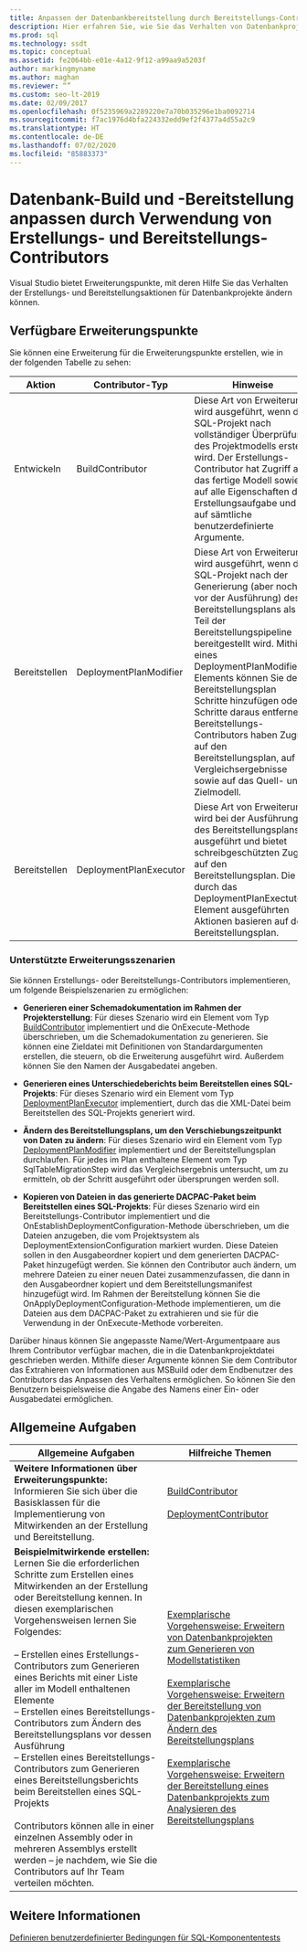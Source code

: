 ```yaml
---
title: Anpassen der Datenbankbereitstellung durch Bereitstellungs-Contributors
description: Hier erfahren Sie, wie Sie das Verhalten von Datenbankprojekten ändern. Zeigen Sie Ressourcen auf Erstellungs- und Bereitstellungs-Contributors sowie Beispiele für Szenarios an, in denen diese verwendet werden.
ms.prod: sql
ms.technology: ssdt
ms.topic: conceptual
ms.assetid: fe2064bb-e01e-4a12-9f12-a99aa9a5203f
author: markingmyname
ms.author: maghan
ms.reviewer: “”
ms.custom: seo-lt-2019
ms.date: 02/09/2017
ms.openlocfilehash: 0f5235969a2289220e7a70b035296e1ba0092714
ms.sourcegitcommit: f7ac1976d4bfa224332edd9ef2f4377a4d55a2c9
ms.translationtype: HT
ms.contentlocale: de-DE
ms.lasthandoff: 07/02/2020
ms.locfileid: "85883373"
---
```

# <a name="customize-database-build-and-deployment-by-using-build-and-deployment-contributors"></a>Datenbank-Build und -Bereitstellung anpassen durch Verwendung von Erstellungs- und Bereitstellungs-Contributors

Visual Studio bietet Erweiterungspunkte, mit deren Hilfe Sie das Verhalten der Erstellungs- und Bereitstellungsaktionen für Datenbankprojekte ändern können.  
  
## <a name="available-extensibility-points"></a>Verfügbare Erweiterungspunkte  
Sie können eine Erweiterung für die Erweiterungspunkte erstellen, wie in der folgenden Tabelle zu sehen:  
  
|**Aktion**|**Contributor-Typ**|**Hinweise**|  
|--------------|------------------------|-------------|  
|Entwickeln|BuildContributor|Diese Art von Erweiterung wird ausgeführt, wenn das SQL-Projekt nach vollständiger Überprüfung des Projektmodells erstellt wird. Der Erstellungs-Contributor hat Zugriff auf das fertige Modell sowie auf alle Eigenschaften der Erstellungsaufgabe und auf sämtliche benutzerdefinierte Argumente.|  
|Bereitstellen|DeploymentPlanModifier|Diese Art von Erweiterung wird ausgeführt, wenn das SQL-Projekt nach der Generierung (aber noch vor der Ausführung) des Bereitstellungsplans als Teil der Bereitstellungspipeline bereitgestellt wird. Mithilfe eines DeploymentPlanModifier-Elements können Sie dem Bereitstellungsplan Schritte hinzufügen oder Schritte daraus entfernen. Bereitstellungs-Contributors haben Zugriff auf den Bereitstellungsplan, auf die Vergleichsergebnisse sowie auf das Quell- und Zielmodell.|  
|Bereitstellen|DeploymentPlanExecutor|Diese Art von Erweiterung wird bei der Ausführung des Bereitstellungsplans ausgeführt und bietet schreibgeschützten Zugriff auf den Bereitstellungsplan. Die durch das DeploymentPlanExectutor-Element ausgeführten Aktionen basieren auf dem Bereitstellungsplan.|  
  
### <a name="supported-extensibility-scenarios"></a>Unterstützte Erweiterungsszenarien  
Sie können Erstellungs- oder Bereitstellungs-Contributors implementieren, um folgende Beispielszenarien zu ermöglichen:  
  
-   **Generieren einer Schemadokumentation im Rahmen der Projekterstellung**: Für dieses Szenario wird ein Element vom Typ [BuildContributor](https://msdn.microsoft.com/library/microsoft.sqlserver.dac.deployment.buildcontributor.aspx) implementiert und die OnExecute-Methode überschrieben, um die Schemadokumentation zu generieren. Sie können eine Zieldatei mit Definitionen von Standardargumenten erstellen, die steuern, ob die Erweiterung ausgeführt wird. Außerdem können Sie den Namen der Ausgabedatei angeben.  
  
-   **Generieren eines Unterschiedeberichts beim Bereitstellen eines SQL-Projekts**: Für dieses Szenario wird ein Element vom Typ [DeploymentPlanExecutor](https://msdn.microsoft.com/library/microsoft.sqlserver.dac.deployment.deploymentplanexecutor.aspx) implementiert, durch das die XML-Datei beim Bereitstellen des SQL-Projekts generiert wird.  
  
-   **Ändern des Bereitstellungsplans, um den Verschiebungszeitpunkt von Daten zu ändern**: Für dieses Szenario wird ein Element vom Typ [DeploymentPlanModifier](https://msdn.microsoft.com/library/microsoft.sqlserver.dac.deployment.deploymentplanmodifier.aspx) implementiert und der Bereitstellungsplan durchlaufen. Für jedes im Plan enthaltene Element vom Typ SqlTableMigrationStep wird das Vergleichsergebnis untersucht, um zu ermitteln, ob der Schritt ausgeführt oder übersprungen werden soll.  
  
-   **Kopieren von Dateien in das generierte DACPAC-Paket beim Bereitstellen eines SQL-Projekts**: Für dieses Szenario wird ein Bereitstellungs-Contributor implementiert und die OnEstablishDeploymentConfiguration-Methode überschrieben, um die Dateien anzugeben, die vom Projektsystem als DeploymentExtensionConfiguration markiert wurden. Diese Dateien sollen in den Ausgabeordner kopiert und dem generierten DACPAC-Paket hinzugefügt werden. Sie können den Contributor auch ändern, um mehrere Dateien zu einer neuen Datei zusammenzufassen, die dann in den Ausgabeordner kopiert und dem Bereitstellungsmanifest hinzugefügt wird. Im Rahmen der Bereitstellung können Sie die OnApplyDeploymentConfiguration-Methode implementieren, um die Dateien aus dem DACPAC-Paket zu extrahieren und sie für die Verwendung in der OnExecute-Methode vorbereiten.  
  
Darüber hinaus können Sie angepasste Name/Wert-Argumentpaare aus Ihrem Contributor verfügbar machen, die in die Datenbankprojektdatei geschrieben werden. Mithilfe dieser Argumente können Sie dem Contributor das Extrahieren von Informationen aus MSBuild oder dem Endbenutzer des Contributors das Anpassen des Verhaltens ermöglichen. So können Sie den Benutzern beispielsweise die Angabe des Namens einer Ein- oder Ausgabedatei ermöglichen.  
  
## <a name="common-tasks"></a>Allgemeine Aufgaben  
  
|**Allgemeine Aufgaben**|**Hilfreiche Themen**|  
|--------------------|--------------------------|  
|**Weitere Informationen über Erweiterungspunkte:** Informieren Sie sich über die Basisklassen für die Implementierung von Mitwirkenden an der Erstellung und Bereitstellung.|[BuildContributor](https://msdn.microsoft.com/library/microsoft.sqlserver.dac.deployment.buildcontributor.aspx)<br /><br />[DeploymentContributor](https://msdn.microsoft.com/library/microsoft.sqlserver.dac.deployment.deploymentcontributor.aspx)|  
|**Beispielmitwirkende erstellen:** Lernen Sie die erforderlichen Schritte zum Erstellen eines Mitwirkenden an der Erstellung oder Bereitstellung kennen. In diesen exemplarischen Vorgehensweisen lernen Sie Folgendes:<br /><br />–   Erstellen eines Erstellungs-Contributors zum Generieren eines Berichts mit einer Liste aller im Modell enthaltenen Elemente<br />–   Erstellen eines Bereitstellungs-Contributors zum Ändern des Bereitstellungsplans vor dessen Ausführung<br />–   Erstellen eines Bereitstellungs-Contributors zum Generieren eines Bereitstellungsberichts beim Bereitstellen eines SQL-Projekts<br /><br />Contributors können alle in einer einzelnen Assembly oder in mehreren Assemblys erstellt werden – je nachdem, wie Sie die Contributors auf Ihr Team verteilen möchten.|[Exemplarische Vorgehensweise: Erweitern von Datenbankprojekten zum Generieren von Modellstatistiken](../ssdt/walkthrough-extend-database-project-build-to-generate-model-statistics.md)<br /><br />[Exemplarische Vorgehensweise: Erweitern der Bereitstellung von Datenbankprojekten zum Ändern des Bereitstellungsplans](../ssdt/walkthrough-extend-database-project-deployment-to-modify-the-deployment-plan.md)<br /><br />[Exemplarische Vorgehensweise: Erweitern der Bereitstellung eines Datenbankprojekts zum Analysieren des Bereitstellungsplans](../ssdt/walkthrough-extend-database-project-deployment-to-analyze-the-deployment-plan.md)|  
  
## <a name="see-also"></a>Weitere Informationen  
[Definieren benutzerdefinierter Bedingungen für SQL-Komponententests](https://msdn.microsoft.com/library/jj860449(v=vs.103).aspx)  
  

